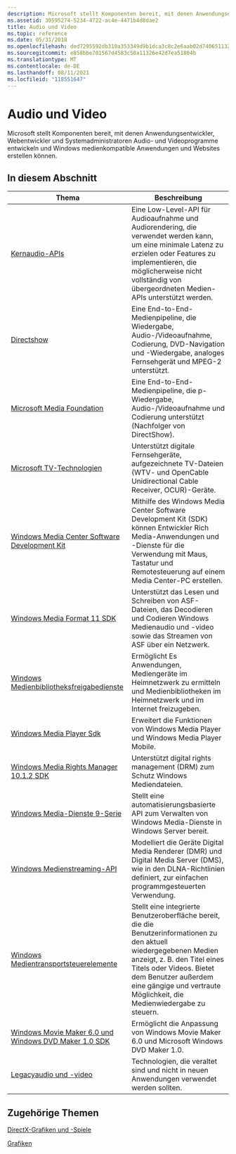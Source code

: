 ```yaml
---
description: Microsoft stellt Komponenten bereit, mit denen Anwendungsentwickler, Webentwickler und Systemadministratoren Audio- und Videoprogramme entwickeln und Windows medienkompatible Anwendungen und Websites erstellen können.
ms.assetid: 30595274-5234-4722-ac4e-4471b4d8dae2
title: Audio und Video
ms.topic: reference
ms.date: 05/31/2018
ms.openlocfilehash: ded7295592db310a353349d9b1dca3c8c2e6aab02d740651132996247fa9198e
ms.sourcegitcommit: e858bbe701567d4583c50a11326e42d7ea51804b
ms.translationtype: MT
ms.contentlocale: de-DE
ms.lasthandoff: 08/11/2021
ms.locfileid: "118551647"
---
```

# <a name="audio-and-video"></a>Audio und Video

Microsoft stellt Komponenten bereit, mit denen Anwendungsentwickler, Webentwickler und Systemadministratoren Audio- und Videoprogramme entwickeln und Windows medienkompatible Anwendungen und Websites erstellen können.

## <a name="in-this-section"></a>In diesem Abschnitt



| Thema                                                                                                              | Beschreibung                                                                                                                                                                                                                        |
|--------------------------------------------------------------------------------------------------------------------|------------------------------------------------------------------------------------------------------------------------------------------------------------------------------------------------------------------------------------|
| [Kernaudio-APIs](./coreaudio/core-audio-apis-in-windows-vista.md)<br/>                                           | Eine Low-Level-API für Audioaufnahme und Audiorendering, die verwendet werden kann, um eine minimale Latenz zu erzielen oder Features zu implementieren, die möglicherweise nicht vollständig von übergeordneten Medien-APIs unterstützt werden.<br/>                           |
| [Directshow](./directshow/directshow.md)<br/>                                                                          | Eine End-to-End-Medienpipeline, die Wiedergabe, Audio-/Videoaufnahme, Codierung, DVD-Navigation und -Wiedergabe, analoges Fernsehgerät und MPEG-2 unterstützt.<br/>                                                                       |
| [Microsoft Media Foundation](./medfound/microsoft-media-foundation-sdk.md)<br/>                                         | Eine End-to-End-Medienpipeline, die p-Wiedergabe, Audio-/Videoaufnahme und Codierung unterstützt (Nachfolger von DirectShow).<br/>                                                                                                   |
| [Microsoft TV-Technologien](/previous-versions/windows/desktop/mstv/microsoft-tv-technologies-portal)<br/>                                      | Unterstützt digitale Fernsehgeräte, aufgezeichnete TV-Dateien (WTV- und OpenCable Unidirectional Cable Receiver, OCUR)-Geräte.<br/>                                                                                                      |
| [Windows Media Center Software Development Kit](/previous-versions/aa286546(v=msdn.10))<br/>                                          | Mithilfe des Windows Media Center Software Development Kit (SDK) können Entwickler Rich Media-Anwendungen und -Dienste für die Verwendung mit Maus, Tastatur und Remotesteuerung auf einem Media Center-PC erstellen.<br/>                        |
| [Windows Media Format 11 SDK](./wmformat/windows-media-format-11-sdk.md)<br/>                                     | Unterstützt das Lesen und Schreiben von ASF-Dateien, das Decodieren und Codieren Windows Medienaudio und -video sowie das Streamen von ASF über ein Netzwerk.<br/>                                                                                          |
| [Windows Medienbibliotheksfreigabedienste](/previous-versions/windows/desktop/wmlss/windowsmedialibrarysharingservicesportal)<br/>                | Ermöglicht Es Anwendungen, Mediengeräte im Heimnetzwerk zu ermitteln und Medienbibliotheken im Heimnetzwerk und im Internet freizugeben.<br/>                                                                                     |
| [Windows Media Player Sdk](./wmp/windows-media-player-sdk.md)<br/>                                                | Erweitert die Funktionen von Windows Media Player und Windows Media Player Mobile.<br/>                                                                                                                                       |
| [Windows Media Rights Manager 10.1.2 SDK](/previous-versions//bb649422(v=vs.85))<br/> | Unterstützt digital rights management (DRM) zum Schutz Windows Mediendateien.<br/>                                                                                                                                            |
| [Windows Media-Dienste 9-Serie](/previous-versions/windows/desktop/dd873819(v=vs.85))<br/>                                 | Stellt eine automatisierungsbasierte API zum Verwalten von Windows Media-Dienste in Windows Server bereit.<br/>                                                                                                                                 |
| [Windows Medienstreaming-API](./mediastreaming/media-streaming-api-portal.md)<br/>                                | Modelliert die Geräte Digital Media Renderer (DMR) und Digital Media Server (DMS), wie in den DLNA-Richtlinien definiert, zur einfachen programmgesteuerten Verwendung.<br/>                                                                           |
| [Windows Medientransportsteuerelemente](/previous-versions/windows/desktop/mediatransport/media-transport-controls-portal)<br/>                      | Stellt eine integrierte Benutzeroberfläche bereit, die die Benutzerinformationen zu den aktuell wiedergegebenen Medien anzeigt, z. B. den Titel eines Titels oder Videos. Bietet dem Benutzer außerdem eine gängige und vertraute Möglichkeit, die Medienwiedergabe zu steuern.<br/> |
| [Windows Movie Maker 6.0 und Windows DVD Maker 1.0 SDK](/previous-versions/windows/desktop/wmmdvdm/windows-movie-maker-6-0-and-windows-dvd-maker-1-0-sdk)<br/>     | Ermöglicht die Anpassung von Windows Movie Maker 6.0 und Microsoft Windows DVD Maker 1.0.<br/>                                                                                                                                   |
| [Legacyaudio und -video](/windows-hardware/drivers/audio/legacy-audio-interfaces)<br/>                                                    | Technologien, die veraltet sind und nicht in neuen Anwendungen verwendet werden sollten.<br/>                                                                                                                                              |



 

## <a name="related-topics"></a>Zugehörige Themen

<dl> <dt>

[DirectX-Grafiken und -Spiele](./directx.md)
</dt> <dt>

[Grafiken](./graphics-and-multimedia.md)
</dt> </dl>

 

